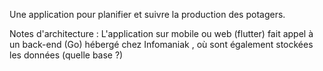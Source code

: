 Une application pour planifier et suivre la production des potagers.

Notes d'architecture :
L'application sur mobile ou web (flutter) fait appel à un back-end (Go) hébergé chez Infomaniak , où sont également stockées les données (quelle base ?)

